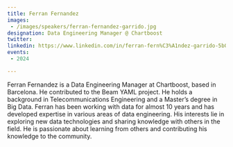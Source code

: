 ```yaml
---
title: Ferran Fernandez
images: 
 - /images/speakers/ferran-fernandez-garrido.jpg
designation: Data Engineering Manager @ Chartboost
twitter: 
linkedin: https://www.linkedin.com/in/ferran-fern%C3%A1ndez-garrido-5b087183/
events:
 - 2024

---
```


Ferran Fernandez is a Data Engineering Manager at Chartboost, based in Barcelona. He contributed to the Beam YAML project. He holds a background in Telecommunications Engineering and a Master’s degree in Big Data. Ferran has been working with data for almost 10 years and has developed expertise in various areas of data engineering. His interests lie in exploring new data technologies and sharing knowledge with others in the field. He is passionate about learning from others and contributing his knowledge to the community.